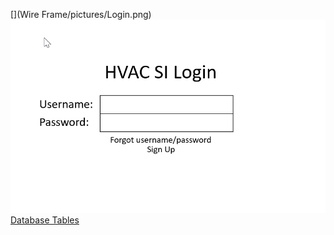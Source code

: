 [](Wire Frame/pictures/Login.png)
<img src="Wire Frame/pictures/Login.png"/>
[Database Tables](PhysicalDatabaseTables.md)
